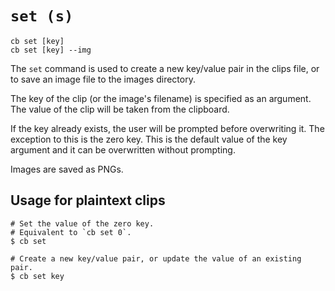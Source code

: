 # `set (s)`

```
cb set [key]
cb set [key] --img
```

The `set` command is used to create a new key/value pair in the clips file, or to save an image file to the images directory.

The key of the clip (or the image's filename) is specified as an argument. The value of the clip will be taken from the clipboard.

If the key already exists, the user will be prompted before overwriting it. The exception to this is the zero key. This is the default value of the key argument and it can be overwritten without prompting.

Images are saved as PNGs.

## Usage for plaintext clips

```
# Set the value of the zero key.
# Equivalent to `cb set 0`.
$ cb set

# Create a new key/value pair, or update the value of an existing pair.
$ cb set key
```
